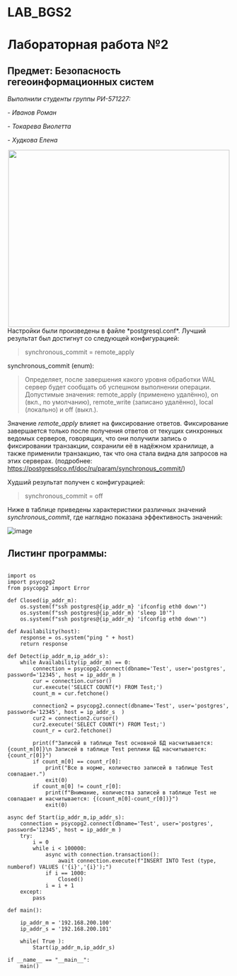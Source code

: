 # LAB_BGS2
# Лабораторная работа №2
## Предмет: Безопасность гегеоинформационных систем
 *Выполнили студенты группы РИ-571227:*
 
 *- Иванов Роман*
 
 *- Токарева Виолетта*
 
 *- Худкова Елена*
 
<div id="header" align="center">
  <img src="https://media.giphy.com/media/lQ7l3COBczbm8cC0WD/giphy.gif" width="500" height="400"/>
</div>
Настройки были произведены в файле *postgresql.conf*. Лучший результат был достигнут со следующей конфигурацией:

> synchronous_commit = remote_apply

synchronous_commit (enum):
> Определяет, после завершения какого уровня обработки WAL сервер будет сообщать об успешном выполнении операции. Допустимые значения: remote_apply (применено удалённо), on (вкл., по умолчанию), remote_write (записано удалённо), local (локально) и off (выкл.).

Значение *remote_apply* влияет на фиксирование ответов. Фиксирование завершается только после получения ответов от текущих синхронных ведомых серверов, говорящих, что они получили запись о фиксировании транзакции, сохранили её в надёжном хранилище, а также применили транзакцию, так что она стала видна для запросов на этих серверах. (подробнее: https://postgresqlco.nf/doc/ru/param/synchronous_commit/)

Худший результат получен с конфигурацией:

> synchronous_commit = off

Ниже в таблице приведены характеристики различных значений *synchronous_commit*, где наглядно показана эффективность значений:

![image](https://user-images.githubusercontent.com/87654857/172142834-603a05e8-97b4-4553-9018-7661b84f4aaa.png)


## Листинг программы:

```

import os
import psycopg2
from psycopg2 import Error

def Closed(ip_addr_m):
    os.system(f"ssh postgres@{ip_addr_m} 'ifconfig eth0 down'")
    os.system(f"ssh postgres@{ip_addr_m} 'sleep 10'")
    os.system(f"ssh postgres@{ip_addr_m} 'ifconfig eth0 down'") 

def Availability(host):
    response = os.system("ping " + host)
    return response

def Detect(ip_addr_m,ip_addr_s):
    while Availability(ip_addr_m) == 0:
        connection = psycopg2.connect(dbname='Test', user='postgres', password='12345', host = ip_addr_m )
        cur = connection.cursor()
        cur.execute('SELECT COUNT(*) FROM Test;')
        count_m = cur.fetchone()

        connection2 = psycopg2.connect(dbname='Test', user='postgres', password='12345', host = ip_addr_s  )
        cur2 = connection2.cursor()
        cur2.execute('SELECT COUNT(*) FROM Test;')
        count_r = cur2.fetchone()

        print(f"Записей в таблице Test основной БД насчитывается: {count_m[0]}\n Записей в таблице Test реплики БД насчитывается: {count_r[0]}")
        if count_m[0] == count_r[0]:
            print("Все в норме, количество записей в таблице Test совпадает.")
            exit(0)
        if count_m[0] != count_r[0]:
            print(f"Внимание, количества записей в таблице Test не совпадает и насчитывается: {(count_m[0]-count_r[0])}")
            exit(0)

async def Start(ip_addr_m,ip_addr_s):
    connection = psycopg2.connect(dbname='Test', user='postgres', password='12345', host = ip_addr_m )
    try:
        i = 0
        while i < 100000:
            async with connection.transaction():
                await connection.execute(f"INSERT INTO Test (type, numberof) VALUES ('{i}','{i}');")
            if i == 1000:
                Closed()
            i = i + 1
    except:
        pass

def main():

    ip_addr_m = '192.168.200.100'
    ip_addr_s = '192.168.200.101'
    
    while( True ):
        Start(ip_addr_m,ip_addr_s)

if __name__ == "__main__":
    main()

```

